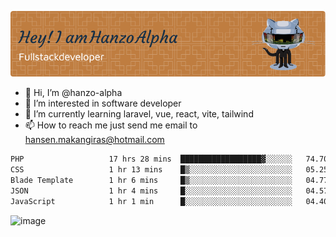 ![Header](./github-header-image.png)

- 👋 Hi, I’m @hanzo-alpha
- 👀 I’m interested in software developer
- 🌱 I’m currently learning laravel, vue, react, vite, tailwind
- 📫 How to reach me just send me email to hansen.makangiras@hotmail.com 

<!---
hanzo-alpha/hanzo-alpha is a ✨ special ✨ repository because its `README.md` (this file) appears on your GitHub profile.
You can click the Preview link to take a look at your changes.
--->

<!--START_SECTION:waka-->

```txt
PHP                   17 hrs 28 mins  ██████████████████▓░░░░░░   74.70 %
CSS                   1 hr 13 mins    █▒░░░░░░░░░░░░░░░░░░░░░░░   05.25 %
Blade Template        1 hr 6 mins     █▒░░░░░░░░░░░░░░░░░░░░░░░   04.77 %
JSON                  1 hr 4 mins     █░░░░░░░░░░░░░░░░░░░░░░░░   04.57 %
JavaScript            1 hr 1 min      █░░░░░░░░░░░░░░░░░░░░░░░░   04.40 %
```

<!--END_SECTION:waka-->

![image](https://github.com/hanzo-alpha/hanzo-alpha/assets/111342797/c4bd2977-6123-4017-8652-6e166259b484)

